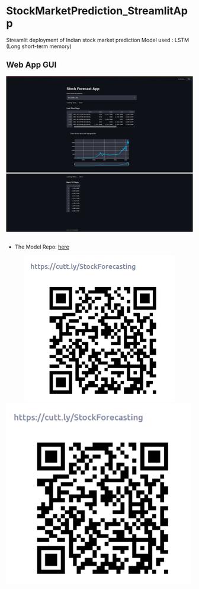 # StockMarketPrediction_StreamlitApp

Streamlit deployment of Indian stock market prediction 
Model used : LSTM (Long short-term memory)

## Web App GUI
<span style="display:block;text-align:center">![](images/home1.png)</span>
<span style="display:block;text-align:center">![](images/home2.png)</span>

##
- The Model Repo: [here](https://github.com/shhubhxm/stockmarket-prediction)

<span style="display:block;text-align:center" height=50px>![](images/qrcode.png)</span>
 <img src="images/qrcode.png" alt="Welcome!" width="500" />
